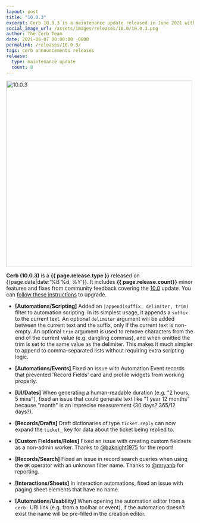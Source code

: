 ```yaml
---
layout: post
title: "10.0.3"
excerpt: Cerb 10.0.3 is a maintenance update released in June 2021 with 8 minor features and fixes from community feedback.
social_image_url: /assets/images/releases/10.0/10.0.3.png
author: The Cerb Team
date: 2021-06-07 00:00:00 -0800
permalink: /releases/10.0.3/
tags: cerb announcements releases
release:
  type: maintenance update
  count: 8
---
```


<div class="cerb-screenshot">
<img src="{{page.social_image_url}}" class="screenshot" alt="10.0.3" width="500">
</div>

**Cerb (10.0.3)** is a **{{ page.release.type }}** released on {{page.date|date:'%B %d, %Y'}}. It includes **{{ page.release.count}}** minor features and fixes from community feedback covering the [10.0](/releases/10.0/) update.  You can [follow these instructions](/docs/upgrading/) to upgrade.

* **[Automations/Scripting]** Added an `|append(suffix, delimiter, trim)` filter to automation scripting. In its simplest usage, it appends a `suffix` to the current text. An optional `delimiter` argument will be added between the current text and the suffix, only if the current text is non-empty. An optional `trim` argument is used to remove characters from the end of the current value (e.g. dangling commas), and when omitted the trim is set to the same value as the delimiter. This makes it much simpler to append to comma-separated lists without requiring extra scripting logic.

* **[Automations/Events]** Fixed an issue with Automation Event records that prevented 'Record Fields' card and profile widgets from working properly.

* **[UI/Dates]** When generating a human-readable duration (e.g. "2 hours, 5 mins"), fixed an issue that could generate text like "1 year 12 months" because "month" is an imprecise measurement (30 days? 365/12 days?).

* **[Records/Drafts]** Draft dictionaries of type `ticket.reply` can now expand the `ticket_` key for data about the ticket being replied to.

* **[Custom Fieldsets/Roles]** Fixed an issue with creating custom fieldsets as a non-admin worker. Thanks to [@baknight1975](https://github.com/cerb/cerb-release/discussions/32) for the report!

* **[Records/Search]** Fixed an issue in record search queries when using the `OR` operator with an unknown filter name. Thanks to [@mryanb](https://github.com/mryanb) for reporting.

* **[Interactions/Sheets]** In interaction automations, fixed an issue with paging sheet elements that have no name.

* **[Automations/Usability]** When opening the automation editor from a `cerb:` URI link (e.g. from a toolbar or event), if the automation doesn't exist the name will be pre-filled in the creation editor.


